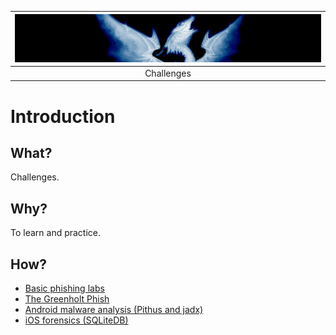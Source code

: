 | ![Phishing](../../_static/images/phish-room-banner2.png) |
|:--------------------------------------------------------:|
|                        Challenges                        |

# Introduction

## What?

Challenges.

## Why?

To learn and practice.

## How?

* [Basic phishing labs](cases.md)
* [The Greenholt Phish](greenholt.md)
* [Android malware analysis (Pithus and jadx)](https://dfir.tymyrddin.dev/docs/thm/android)
* [iOS forensics (SQLiteDB)](https://dfir.tymyrddin.dev/docs/thm/ios)


